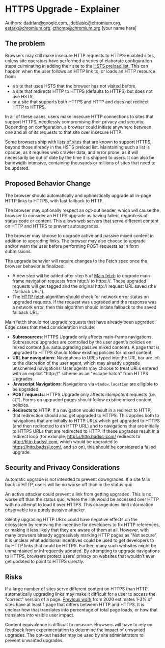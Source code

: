 # HTTPS Upgrade - Explainer

Authors: dadrian@google.com, jdeblasio@chromium.org, estark@chromium.org, cthomp@chromium.org \[your name here]

## The problem

Browsers may still make insecure HTTP requests to HTTPS-enabled sites, unless
site operators have performed a series of elaborate configuration steps
culminating in adding their site to the [HSTS preload list][preload]. This can
happen when the user follows an HTTP link to, or loads an HTTP resource from:

* a site that uses HSTS that the browser has not visited before,
* a site that redirects HTTP to HTTPS (defaults to HTTPS) but does not use HSTS,
* or a site that supports both HTTPS and HTTP and does not redirect HTTP to HTTPS.

In all of these cases, users make insecure HTTP connections to sites that support
HTTPS, needlessly compromising their privacy and security. Depending on
configuration, a browser could initiate anywhere between one and all of its requests
to that site over insecure HTTP.

Some browsers ship with lists of sites that are known to support HTTPS, beyond
those already in the HSTS preload list. Maintaining such a list is opaque,
as it requires web crawler data, and error prone, as it will necessarily be out
of date by the time it is shipped to users. It can also be bandwidth intensive,
containing thousands or millions of sites that need to be updated.

## Proposed Behavior Change

The browser should automatically and optimistically upgrade all in-page HTTP links
to HTTPS, with fast fallback to HTTP. 

The browser may optionally respect an opt-out header, which will cause the
browser to consider an HTTPS upgrade as having failed, regardless of status code
or content. This allows web servers that serve different content on HTTP and
HTTPS to prevent autoupgrades.

The browser may choose to upgrade active and passive mixed content in addition
to upgrading links. The browser may also choose to upgrade and/or warn the user
before performing POST requests as in form submissions.

The upgrade behavior will require changes to the Fetch spec once the
browser behavior is finalized:

* A new step will be added after step 5 of
  [Main fetch](https://fetch.spec.whatwg.org/#main-fetch) to upgrade main-frame
  navigation requests from http:// to https://. These upgraded requests will get
  tagged and the original http:// request URL saved (the "fallback URL").
* The [HTTP fetch](https://fetch.spec.whatwg.org/#http-fetch) algorithm should
  check for network error status on upgraded requests. If the request was upgraded
  and the response was a network error, then this algorithm should initiate
  fallback to the saved fallback URL.

Main fetch should not upgrade requests that have already been upgraded. Edge cases that
need consideration include:
* **Subresources**: HTTPS Upgrade only affects main-frame navigations.
  Subresource upgrades are controlled by the user agent's
  policies on mixed content (i.e. autoupgrading passive mixed content). A page
  that is upgraded to HTTPS should follow existing policies for mixed content.
* **URL bar navigations**: Navigations to URLs typed into the URL bar are left
  to the discretion of the user agent, which may already upgrade unschemed
  navigations. User agents may choose to treat URLs entered with an explicit
  "http://" scheme as an "escape hatch" from HTTPS Upgrades.
* **Javascript Navigations**: Navigations via `window.location` are elligible to
  be upgraded.
* **POST requests**: HTTPS Upgrade only affects _idempotent_ requests (i.e.
  `GET`). Forms on upgraded pages should follow existing mixed content policies.
* **Redirects to HTTP**: If a navigation would result in a redirect to HTTP,
  that redirection should also get upgraded to HTTPS. This applies both to
  navigations that are initially to HTTP URLs which get upgraded to HTTPS (and
  then redirected to an HTTP URL) and to navigations that are initially to HTTPS
  URLs that are redirected to HTTP. If these upgrades result in a redirect loop
  (for example, https://http.badssl.com/ redirects to http://http.badssl.com,
  which would be upgraded to https://http.badssl.com/, and so on), this should
  be considered a failed upgrade.

## Security and Privacy Considerations

Automatic upgrade is not intended to prevent downgrades. If a site falls back to
HTTP, users will be no worse off than in the status quo.

An active attacker could prevent a link from getting upgraded. This is no worse
off than the status quo, where the link would be accessed over HTTP with no
attempt to load it over HTTPS. This change does limit information observable to
a purely passive attacker.

Silently upgrading HTTP URLs could have negative effects on the ecosystem by
removing the incentive for developers to fix HTTP references, or making it less
likely that they are aware of them at all. However, with many browsers already
aggressively marking HTTP pages as "Not secure", it is unclear what additional
incentives could be used to get developers to fix HTTP links that could be HTTPS.
Further, many such websites might be unmaintained or infrequently updated. By
attempting to upgrade navigations to HTTPS, browsers protect users' privacy on
websites that wouldn't ever get updated to point to HTTPS directly.

## Risks

If a large number of sites serve different content on HTTPS than HTTP,
automatically upgrading links may make it difficult for a user to access the
"correct" version of a page. [Previous work][levin-upgrades] from 2020 estimates
1-3% of sites have at least 1 page that differs between HTTP and HTTPS. It is
unclear how that translates into percentage of total page loads, or how that
translates into visible user impact.

Content equivalence is difficult to measure. Browsers will have to rely on
feedback from experimentation to determine the impact of unwanted upgrades. The
opt-out header may be used by site administrators to prevent unwanted upgrades.

[preload]: https://hstspreload.org
[levin-upgrades]: https://www.cs.umd.edu/~dml/papers/https_tma20.pdf
